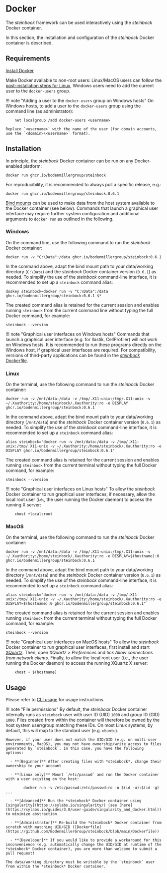 # Docker

The *steinbock* framework can be used interactively using the *steinbock* Docker container.

In this section, the installation and configuration of the *steinbock* Docker container is described.

## Requirements

[Install Docker](https://docs.docker.com/get-docker/)

Make Docker available to non-root users: Linux/MacOS users can follow the [post-installation steps for Linux](https://docs.docker.com/engine/install/linux-postinstall/), Windows users need to add the current user to the `docker-users` group.

!!! note "Adding a user to the `docker-users` group on Windows hosts"
    On Windows hosts, to add a user to the `docker-users` group using the command line (as administrator):

        net localgroup /add docker-users <username>
		
	Replace `<username>` with the name of the user (for domain accounts, use the `<domain>\<username>` format).

## Installation

In principle, the *steinbock* Docker container can be run on any Docker-enabled platform:

    docker run ghcr.io/bodenmillergroup/steinbock

For reproducibility, it is recommended to always pull a specific release, e.g.:

    docker run ghcr.io/bodenmillergroup/steinbock:0.6.1

[Bind mounts](https://docs.docker.com/storage/bind-mounts/) can be used to make data from the host system available to the Docker container (see below). Commands that launch a graphical user interface may require further system configuration and additional arguments to `docker run` as outlined in the following.

### Windows

On the command line, use the following command to run the *steinbock* Docker container:

    docker run -v "C:\Data":/data ghcr.io/bodenmillergroup/steinbock:0.6.1

In the command above, adapt the bind mount path to your data/working directory (`C:\Data`) and the *steinbock* Docker container version (`0.6.1`) as needed. To simplify the use of the *steinbock* command-line interface, it is recommended to set up a `steinbock` command alias:

    doskey steinbock=docker run -v "C:\Data":/data ghcr.io/bodenmillergroup/steinbock:0.6.1 $*

The created command alias is retained for the current session and enables running `steinbock` from the current command line without typing the full Docker command, for example:

    steinbock --version

!!! note "Graphical user interfaces on Windows hosts"
    Commands that launch a graphical user interface (e.g. for Ilastik, CellProfiler) will not work on Windows hosts. It is recommended to run these programs directly on the Windows host, if graphical user interfaces are required. For compatibility, versions of third-party applications can be found in the [*steinbock* Dockerfile](https://github.com/BodenmillerGroup/steinbock/blob/main/Dockerfile).

### Linux

On the terminal, use the following command to run the *steinbock* Docker container:

    docker run -v /mnt/data:/data -v /tmp/.X11-unix:/tmp/.X11-unix -v ~/.Xauthority:/home/steinbock/.Xauthority:ro -e DISPLAY ghcr.io/bodenmillergroup/steinbock:0.6.1

In the command above, adapt the bind mount path to your data/working directory (`/mnt/data`) and the *steinbock* Docker container version (`0.6.1`) as needed. To simplify the use of the *steinbock* command-line interface, it is recommended to set up a `steinbock` command alias:

    alias steinbock="docker run -v /mnt/data:/data -v /tmp/.X11-unix:/tmp/.X11-unix -v ~/.Xauthority:/home/steinbock/.Xauthority:ro -e DISPLAY ghcr.io/bodenmillergroup/steinbock:0.6.1"

The created command alias is retained for the current session and enables running `steinbock` from the current terminal without typing the full Docker command, for example:

    steinbock --version

!!! note "Graphical user interfaces on Linux hosts"
    To allow the *steinbock* Docker container to run graphical user interfaces, if necessary, allow the local root user (i.e., the user running the Docker daemon) to access the running X server:

        xhost +local:root

### MacOS

On the terminal, use the following command to run the *steinbock* Docker container:

    docker run -v /mnt/data:/data -v /tmp/.X11-unix:/tmp/.X11-unix -v ~/.Xauthority:/home/steinbock/.Xauthority:ro -e DISPLAY=$(hostname):0 ghcr.io/bodenmillergroup/steinbock:0.6.1

In the command above, adapt the bind mount path to your data/working directory (`/mnt/data`) and the *steinbock* Docker container version (`0.6.1`) as needed. To simplify the use of the *steinbock* command-line interface, it is recommended to set up a `steinbock` command alias:

    alias steinbock="docker run -v /mnt/data:/data -v /tmp/.X11-unix:/tmp/.X11-unix -v ~/.Xauthority:/home/steinbock/.Xauthority:ro -e DISPLAY=$(hostname):0 ghcr.io/bodenmillergroup/steinbock:0.6.1"

The created command alias is retained for the current session and enables running `steinbock` from the current terminal without typing the full Docker command, for example:

    steinbock --version

!!! note "Graphical user interfaces on MacOS hosts"
    To allow the *steinbock* Docker container to run graphical user interfaces, first install and start [XQuartz](https://www.xquartz.org/). Then, open *XQuartz* > *Preferences* and tick *Allow connections from network clients*. Finally, to allow the local root user (i.e., the user running the Docker daemon) to access the running XQuartz X server:

        xhost + $(hostname)

## Usage

Please refer to [CLI usage](../cli/intro.md) for usage instructions.

!!! note "File permissions"
    By default, the *steinbock* Docker container internally runs as `steinbock` user with user ID (UID) `1000` and group ID (GID) `1000`. Files created from within the container will therefore be owned by the host system user/group matching these IDs. On most Linux systems, by default, this will map to the standard user (e.g. `ubuntu`). 
    
    However, if your user does not match the UID/GID (e.g. on multi-user environments, MacOS), you may not have ownership/write access to files generated by `steinbock`. In this case, you have the following options:

      - **[Beginner]** After creating files with *steinbock*, change their ownership to your account

      - **[Linux only]** Mount `/etc/passwd` and run the Docker container with a user existing on the host: 

            docker run -v /etc/passwd:/etc/passwd:ro -u $(id -u):$(id -g) ...

      - **[Advanced]** Run the *steinbock* Docker container using [singularity](https://sylabs.io/singularity/) (see [here](https://sylabs.io/guides/3.0/user-guide/singularity_and_docker.html)) to minimize abstraction

      - **[Administrator]** Re-build the *steinbock* Docker container from scratch with matching UID/GID ([Dockerfile](https://github.com/BodenmillerGroup/steinbock/blob/main/Dockerfile))

      - **[Developer]** If you would like to provide a workaround for this inconvenience (e.g. automatically change the UID/GID at runtime of the *steinbock* Docker container), you are more than welcome to submit a pull request!

    The data/working directory must be writable by the `steinbock` user from within the *steinbock* Docker container.
